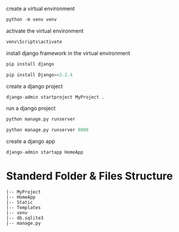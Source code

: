 create a virtual environment

```python
python -m venv venv
```
activate the virtual environment
```python
venv\Scripts\activate
```
install django framework in the virtual environment
```python
pip install django
```
```python
pip install Django==3.2.4
```
create a django project
```python
django-admin startproject MyProject .
```
run a django project
```python
python manage.py runserver
```
```python
python manage.py runserver 8080
```
create a django app
```python
django-admin startapp HomeApp
```
# Standerd Folder & Files Structure
```shell
|-- MyProject
|-- HomeApp
|-- Static
|-- Templates
|-- venv
|-- db.sqlite3
|-- manage.py
```

